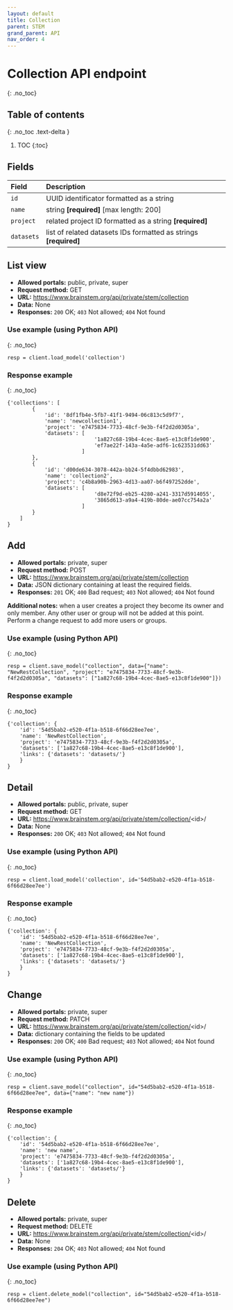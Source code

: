 ```yaml
---
layout: default
title: Collection
parent: STEM
grand_parent: API
nav_order: 4
---
```


# Collection API endpoint
{: .no_toc}

## Table of contents
{: .no_toc .text-delta }

1. TOC
{:toc}

## Fields

| Field        | Description  |
|:-------------|:-------------|
| `id` | UUID identificator formatted as a string |
| `name` | string **[required]** [max length: 200]|
| `project` | related project ID formatted as a string **[required]** |
| `datasets` | list of related datasets IDs formatted as strings **[required]** |



## List view
- **Allowed portals:** public, private, super
- **Request method:** GET
- **URL:** https://www.brainstem.org/api/private/stem/collection
- **Data:** None
- **Responses:** `200` OK; `403` Not allowed; `404` Not found

### Use example (using Python API)
{: .no_toc}

```
resp = client.load_model('collection')
```

### Response example
{: .no_toc}

```
{'collections': [
        {
            'id': '8df1fb4e-5fb7-41f1-9494-06c813c5d9f7',
            'name': 'newcollection1',
            'project': 'e7475834-7733-48cf-9e3b-f4f2d2d0305a',
            'datasets': [
                            '1a827c68-19b4-4cec-8ae5-e13c8f1de900',
                            'ef7ae22f-143a-4a5e-adf6-1c623531dd63'
                        ]
        },
        {
            'id': 'd00de634-3078-442a-bb24-5f4dbbd62983',
            'name': 'collection2',
            'project': 'c4b8a90b-2963-4d13-aa07-b6f497252dde',
            'datasets': [
                            'd8e72f9d-eb25-4280-a241-3317d5914055',
                            '3865d613-a9a4-419b-80de-ae07cc754a2a'
                        ]
        }
    ]
}
```


## Add
- **Allowed portals:** private, super
- **Request method:** POST
- **URL:** https://www.brainstem.org/api/private/stem/collection
- **Data:** JSON dictionary containing at least the required fields.
- **Responses:** `201` OK; `400` Bad request; `403` Not allowed; `404` Not found

**Additional notes:** when a user creates a project they become its owner and only member. Any other user or group will not be added at this point. Perform a change request to add more users or groups.

### Use example (using Python API)
{: .no_toc}

```
resp = client.save_model("collection", data={"name": "NewRestCollection", "project": "e7475834-7733-48cf-9e3b-f4f2d2d0305a", "datasets": ["1a827c68-19b4-4cec-8ae5-e13c8f1de900"]})
```

### Response example
{: .no_toc}

```
{'collection': {
    'id': '54d5bab2-e520-4f1a-b518-6f66d28ee7ee',
    'name': 'NewRestCollection',
    'project': 'e7475834-7733-48cf-9e3b-f4f2d2d0305a',
    'datasets': ['1a827c68-19b4-4cec-8ae5-e13c8f1de900'],
    'links': {'datasets': 'datasets/'}
    }
}
```



## Detail
- **Allowed portals:** public, private, super
- **Request method:** GET
- **URL:** https://www.brainstem.org/api/private/stem/collection/<id\>/
- **Data:** None
- **Responses:** `200` OK; `403` Not allowed; `404` Not found

### Use example (using Python API)
{: .no_toc}

```
resp = client.load_model('collection', id='54d5bab2-e520-4f1a-b518-6f66d28ee7ee')
```

### Response example
{: .no_toc}

```
{'collection': {
    'id': '54d5bab2-e520-4f1a-b518-6f66d28ee7ee',
    'name': 'NewRestCollection',
    'project': 'e7475834-7733-48cf-9e3b-f4f2d2d0305a',
    'datasets': ['1a827c68-19b4-4cec-8ae5-e13c8f1de900'],
    'links': {'datasets': 'datasets/'}
    }
}
```


## Change
- **Allowed portals:** private, super
- **Request method:** PATCH
- **URL:** https://www.brainstem.org/api/private/stem/collection/<id\>/
- **Data:** dictionary containing the fields to be updated
- **Responses:** `200` OK; `400` Bad request; `403` Not allowed; `404` Not found


### Use example (using Python API)
{: .no_toc}

```
resp = client.save_model("collection", id="54d5bab2-e520-4f1a-b518-6f66d28ee7ee", data={"name": "new name"})
```

### Response example
{: .no_toc}

```
{'collection': {
    'id': '54d5bab2-e520-4f1a-b518-6f66d28ee7ee',
    'name': 'new name',
    'project': 'e7475834-7733-48cf-9e3b-f4f2d2d0305a',
    'datasets': ['1a827c68-19b4-4cec-8ae5-e13c8f1de900'],
    'links': {'datasets': 'datasets/'}
    }
}
```


## Delete
- **Allowed portals:** private, super
- **Request method:** DELETE
- **URL:** https://www.brainstem.org/api/private/stem/collection/<id\>/
- **Data:** None
- **Responses:** `204` OK; `403` Not allowed; `404` Not found


### Use example (using Python API)
{: .no_toc}

```
resp = client.delete_model("collection", id="54d5bab2-e520-4f1a-b518-6f66d28ee7ee")
```
